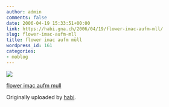 ```yaml
---
author: admin
comments: false
date: 2006-04-19 15:33:51+00:00
link: https://habi.gna.ch/2006/04/19/flower-imac-aufm-mll/
slug: flower-imac-aufm-mll
title: flower imac aufm müll
wordpress_id: 161
categories:
- moblog
---
```



 [![](https://static.flickr.com/49/131384780_4c2e0c5d2a_m.jpg)](https://www.flickr.com/photos/habi/131384780/)
   

 
  [flower imac aufm mull](https://www.flickr.com/photos/habi/131384780/)
    

  Originally uploaded by [habi](https://www.flickr.com/people/habi/).
 




  

